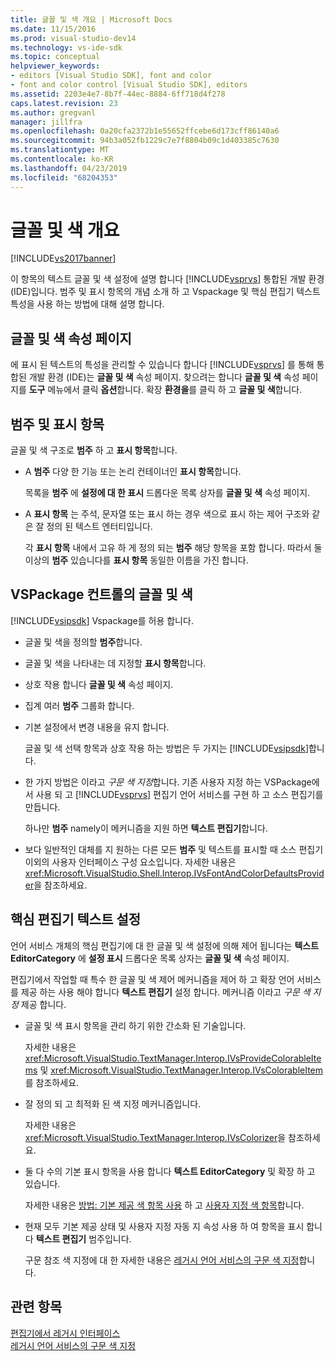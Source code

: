 ```yaml
---
title: 글꼴 및 색 개요 | Microsoft Docs
ms.date: 11/15/2016
ms.prod: visual-studio-dev14
ms.technology: vs-ide-sdk
ms.topic: conceptual
helpviewer_keywords:
- editors [Visual Studio SDK], font and color
- font and color control [Visual Studio SDK], editors
ms.assetid: 2203e4e7-8b7f-44ec-8884-6ff718d4f278
caps.latest.revision: 23
ms.author: gregvanl
manager: jillfra
ms.openlocfilehash: 0a20cfa2372b1e55652ffcebe6d173cff86140a6
ms.sourcegitcommit: 94b3a052fb1229c7e7f8804b09c1d403385c7630
ms.translationtype: MT
ms.contentlocale: ko-KR
ms.lasthandoff: 04/23/2019
ms.locfileid: "68204353"
---
```

# <a name="font-and-color-overview"></a>글꼴 및 색 개요
[!INCLUDE[vs2017banner](../includes/vs2017banner.md)]

이 항목의 텍스트 글꼴 및 색 설정에 설명 합니다 [!INCLUDE[vsprvs](../includes/vsprvs-md.md)] 통합된 개발 환경 (IDE)입니다. 범주 및 표시 항목의 개념 소개 하 고 Vspackage 및 핵심 편집기 텍스트 특성을 사용 하는 방법에 대해 설명 합니다.  
  
## <a name="the-fonts-and-colors-property-page"></a>글꼴 및 색 속성 페이지  
 에 표시 된 텍스트의 특성을 관리할 수 있습니다 합니다 [!INCLUDE[vsprvs](../includes/vsprvs-md.md)] 를 통해 통합된 개발 환경 (IDE)는 **글꼴 및 색** 속성 페이지. 찾으려는 합니다 **글꼴 및 색** 속성 페이지를 **도구** 메뉴에서 클릭 **옵션**합니다. 확장 **환경을**를 클릭 하 고 **글꼴 및 색**합니다.  
  
## <a name="categories-and-display-items"></a>범주 및 표시 항목  
 글꼴 및 색 구조로 **범주** 하 고 **표시 항목**합니다.  
  
- A **범주** 다양 한 기능 또는 논리 컨테이너인 **표시 항목**합니다.  
  
   목록을 **범주** 에 **설정에 대 한 표시** 드롭다운 목록 상자를 **글꼴 및 색** 속성 페이지.  
  
- A **표시 항목** 는 주석, 문자열 또는 표시 하는 경우 색으로 표시 하는 제어 구조와 같은 잘 정의 된 텍스트 엔터티입니다.  
  
  각 **표시 항목** 내에서 고유 하 게 정의 되는 **범주** 해당 항목을 포함 합니다. 따라서 둘 이상의 **범주** 있습니다를 **표시 항목** 동일한 이름을 가진 합니다.  
  
## <a name="vspackage-control-of-fonts-and-colors"></a>VSPackage 컨트롤의 글꼴 및 색  
 [!INCLUDE[vsipsdk](../includes/vsipsdk-md.md)] Vspackage를 허용 합니다.  
  
- 글꼴 및 색을 정의할 **범주**합니다.  
  
- 글꼴 및 색을 나타내는 데 지정할 **표시 항목**합니다.  
  
- 상호 작용 합니다 **글꼴 및 색** 속성 페이지.  
  
- 집계 여러 **범주** 그룹화 합니다.  
  
- 기본 설정에서 변경 내용을 유지 합니다.  
  
  글꼴 및 색 선택 항목과 상호 작용 하는 방법은 두 가지는 [!INCLUDE[vsipsdk](../includes/vsipsdk-md.md)]합니다.  
  
- 한 가지 방법은 이라고 *구문 색 지정*합니다. 기존 사용자 지정 하는 VSPackage에서 사용 되 고 [!INCLUDE[vsprvs](../includes/vsprvs-md.md)] 편집기 언어 서비스를 구현 하 고 소스 편집기를 만듭니다.  
  
   하나만 **범주** namely이 메커니즘을 지원 하면 **텍스트 편집기**합니다.  
  
- 보다 일반적인 대체를 지 원하는 다른 모든 **범주** 및 텍스트를 표시할 때 소스 편집기 이외의 사용자 인터페이스 구성 요소입니다. 자세한 내용은 <xref:Microsoft.VisualStudio.Shell.Interop.IVsFontAndColorDefaultsProvider>을 참조하세요.  
  
## <a name="core-editor-text-settings"></a>핵심 편집기 텍스트 설정  
 언어 서비스 개체의 핵심 편집기에 대 한 글꼴 및 색 설정에 의해 제어 됩니다는 **텍스트 EditorCategory** 에 **설정 표시** 드롭다운 목록 상자는 **글꼴 및 색** 속성 페이지.  
  
 편집기에서 작업할 때 특수 한 글꼴 및 색 제어 메커니즘을 제어 하 고 확장 언어 서비스를 제공 하는 사용 해야 합니다 **텍스트 편집기** 설정 합니다. 메커니즘 이라고 *구문 색 지정* 제공 합니다.  
  
- 글꼴 및 색 표시 항목을 관리 하기 위한 간소화 된 기술입니다.  
  
   자세한 내용은 <xref:Microsoft.VisualStudio.TextManager.Interop.IVsProvideColorableItems> 및 <xref:Microsoft.VisualStudio.TextManager.Interop.IVsColorableItem>를 참조하세요.  
  
- 잘 정의 되 고 최적화 된 색 지정 메커니즘입니다.  
  
   자세한 내용은 <xref:Microsoft.VisualStudio.TextManager.Interop.IVsColorizer>을 참조하세요.  
  
- 둘 다 수의 기본 표시 항목을 사용 합니다 **텍스트 EditorCategory** 및 확장 하 고 있습니다.  
  
   자세한 내용은 [방법: 기본 제공 색 항목 사용](../extensibility/internals/how-to-use-built-in-colorable-items.md) 하 고 [사용자 지정 색 항목](../extensibility/internals/custom-colorable-items.md)합니다.  
  
- 현재 모두 기본 제공 상태 및 사용자 지정 자동 지 속성 사용 하 여 항목을 표시 합니다 **텍스트 편집기** 범주입니다.  
  
  구문 참조 색 지정에 대 한 자세한 내용은 [레거시 언어 서비스의 구문 색 지정](../extensibility/internals/syntax-coloring-in-a-legacy-language-service.md)합니다.  
  
## <a name="see-also"></a>관련 항목  
 [편집기에서 레거시 인터페이스](../extensibility/legacy-interfaces-in-the-editor.md)   
 [레거시 언어 서비스의 구문 색 지정](../extensibility/internals/syntax-coloring-in-a-legacy-language-service.md)
